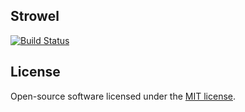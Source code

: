 ## Strowel
[![Build Status](https://travis-ci.org/fazed/laravel-strowel.svg?branch=master)](https://travis-ci.org/fazed/laravel-strowel)

## License

Open-source software licensed under the [MIT license](https://opensource.org/licenses/MIT).
